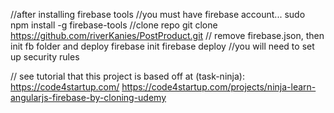 //after installing firebase tools
//you must have firebase account...
sudo npm install -g firebase-tools
//clone repo
git clone https://github.com/riverKanies/PostProduct.git
// remove firebase.json, then init fb folder and deploy
firebase init
firebase deploy
//you will need to set up security rules

// see tutorial that this project is based off at (task-ninja):
https://code4startup.com/
https://code4startup.com/projects/ninja-learn-angularjs-firebase-by-cloning-udemy